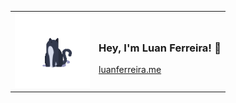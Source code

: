 <table>
<tr>
<td>
  <img src="Loader cat.gif" alt="Loader Cat Animation" width="120" />
</td>
<td>
  <h3>Hey, I'm Luan Ferreira! 👋</h3>
  <a href="https://luanferreira.me">luanferreira.me</a>
</td>
</tr>
</table>